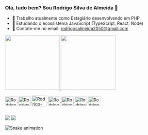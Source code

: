 ### Olá, tudo bem? Sou Rodrigo Silva de Almeida 👋

- 🔭 Trabalho atualmente como Estagiário desenvolvendo em  PHP
- 🌱 Estudando o ecossistema JavaScript (TypeScript, React, Node)
- 💬 Contate-me no email: rodrigosalmeida2050@gmail.com

<div style="display: flex"><br>
  <a href="https://github.com/RodrigoS2050">
  <img height="180em" src="https://github-readme-stats.vercel.app/api?username=RodrigoS2050&show_icons=true&theme=dark&include_all_commits=true&count_private=true"/>
  <img height="180em" src="https://github-readme-stats.vercel.app/api/top-langs/?username=RodrigoS2050&layout=compact&langs_count=7&theme=dark"/>
</div>
  
<div style="display: inline_block"><br>
  <img align="center" alt="Rodrigo-HTML" height="30" width="40" src="https://cdn.jsdelivr.net/gh/devicons/devicon/icons/html5/html5-original.svg">
  <img align="center" alt="Rodrigo-CSS" height="30" width="40" src="https://cdn.jsdelivr.net/gh/devicons/devicon/icons/css3/css3-original.svg">
  <img align="center" alt="Rodrigo-Bootstrap" height="35" width="50" src="https://cdn.jsdelivr.net/gh/devicons/devicon/icons/bootstrap/bootstrap-original.svg">
  <img align="center" alt="Rodrigo-Js" height="30" width="40" src="https://cdn.jsdelivr.net/gh/devicons/devicon/icons/javascript/javascript-original.svg">
  <img align="center" alt="Rodrigo-Ts" height="30" width="40" src="https://cdn.jsdelivr.net/gh/devicons/devicon/icons/typescript/typescript-plain.svg">
  <img align="center" alt="Rodrigo-React" height="30" width="40" src="https://cdn.jsdelivr.net/gh/devicons/devicon/icons/react/react-original.svg">
  <img align="center" alt="Rodrigo-Node" height="30" width="40" src="https://cdn.jsdelivr.net/gh/devicons/devicon/icons/nodejs/nodejs-original.svg">
</div>
  
##
  
<div>
  <a href="https://www.linkedin.com/in/rodrigo-silva-86044a224/" target="_blank"><img src="https://img.shields.io/badge/LinkedIn-0077B5?style=for-the-badge&logo=linkedin&logoColor=white" target="_blank"></a>
  <a href="https://brave-fermat-2fceeb.netlify.app" target="_blank"><img src="https://img.shields.io/badge/website-000000?style=for-the-badge&logo=About.me&logoColor=white" target="_blank"></a>
</div>
  
![Snake animation](https://github.com/rafaballerini/RodrigoS2050/blob/output/github-contribution-grid-snake.svg)
